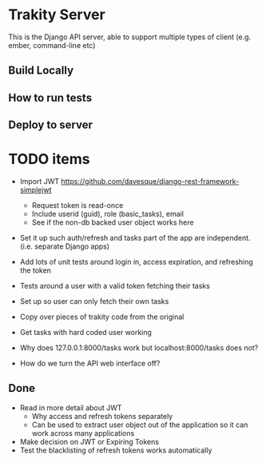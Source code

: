# Trakity Server
This is the Django API server, able to support multiple types of client (e.g. ember, command-line etc)

## Build Locally

## How to run tests

## Deploy to server

# TODO items
* Import JWT https://github.com/davesque/django-rest-framework-simplejwt
  * Request token is read-once
  * Include userid (guid), role (basic_tasks), email
  * See if the non-db backed user object works here
  
* Set it up such auth/refresh and tasks part of the app are independent. (i.e. separate Django apps)
* Add lots of unit tests around login in, access expiration, and refreshing the token
* Tests around a user with a valid token fetching their tasks

* Set up so user can only fetch their own tasks
* Copy over pieces of trakity code from the original
* Get tasks with hard coded user working
* Why does 127.0.0.1:8000/tasks work but localhost:8000/tasks does not?
* How do we turn the API web interface off?

## Done
* Read in more detail about JWT
  * Why access and refresh tokens separately
  * Can be used to extract user object out of the application so it can work across many applications
* Make decision on JWT or Expiring Tokens
* Test the blacklisting of refresh tokens works automatically

